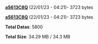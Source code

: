 [**aS613C8Q**](/data/aS613C8Q.txt) (22/01/23 - 04:21)- 3723 bytes

[**aS613C8Q**](/data/aS613C8Q.txt) (22/01/23 - 04:21)- 3723 bytes

**Total Datas**: 5800

**Total Size**: 34.29 MB / 34.3 MB